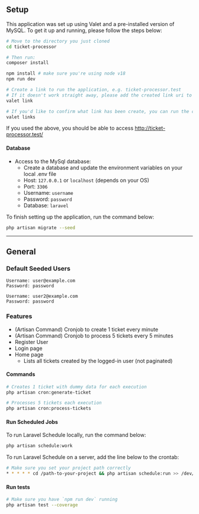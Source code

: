 ## Setup
This application was set up using Valet and a pre-installed version of MySQL. 
To get it up and running, please follow the steps below: 
```bash
# Move to the directory you just cloned
cd ticket-processor

# Then run:
composer install

npm install # make sure you're using node v18
npm run dev

# Create a link to run the application, e.g. ticket-processor.test
# If it doesn't work straight away, please add the created link uri to your hosts file
valet link

# If you'd like to confirm what link has been create, you can run the command below
valet links
```
If you used the above, you should be able to access http://ticket-processor.test/

#### Database
- Access to the MySql database:
  - Create a database and update the environment variables on your local .env file 
  - Host: `127.0.0.1` or `localhost` (depends on your OS)
  - Port: `3306`
  - Username: `username`
  - Password: `password`
  - Database: `laravel`

To finish setting up the application, run the command below:
```bash
php artisan migrate --seed
```
***********

## General
### Default Seeded Users
```
Username: user@example.com
Password: password

Username: user2@example.com
Password: password 
```
### Features
* (Artisan Command) Cronjob to create 1 ticket every minute
* (Artisan Command) Cronjob to process 5 tickets every 5 minutes
* Register User
* Login page
* Home page 
  * Lists all tickets created by the logged-in user (not paginated)

#### Commands
```bash
# Creates 1 ticket with dummy data for each execution
php artisan cron:generate-ticket

# Processes 5 tickets each execution
php artisan cron:process-tickets
```

#### Run Scheduled Jobs
To run Laravel Schedule locally, run the command below:
```bash
php artisan schedule:work
```
To run Laravel Schedule on a server, add the line below to the crontab:
```bash
# Make sure you set your project path correctly
* * * * * cd /path-to-your-project && php artisan schedule:run >> /dev/null 2>&1
```

#### Run tests
```bash
# Make sure you have `npm run dev` running
php artisan test --coverage
```
